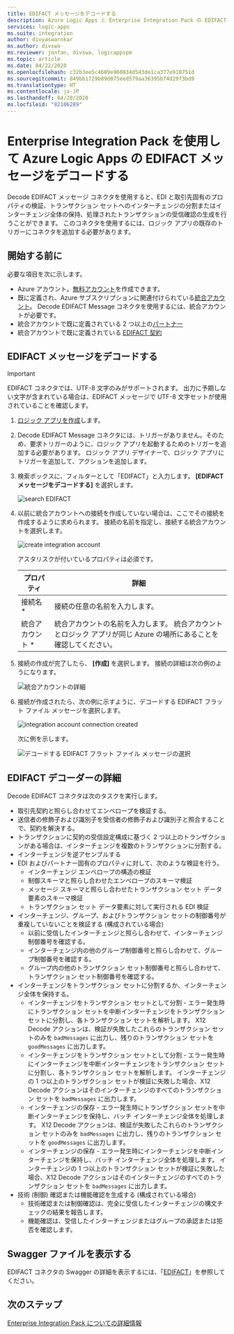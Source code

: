 ```yaml
---
title: EDIFACT メッセージをデコードする
description: Azure Logic Apps と Enterprise Integration Pack の EDIFACT メッセージ デコーダーを使用して EDI の検証および受信確認の生成を行います
services: logic-apps
ms.suite: integration
author: divyaswarnkar
ms.author: divswa
ms.reviewer: jonfan, divswa, logicappspm
ms.topic: article
ms.date: 04/22/2020
ms.openlocfilehash: c32b3ee5c4689e960834d543de1ca377e918751d
ms.sourcegitcommit: 849bb1729b89d075eed579aa36395bf4d29f3bd9
ms.translationtype: HT
ms.contentlocale: ja-JP
ms.lasthandoff: 04/28/2020
ms.locfileid: "82106289"
---
```

# <a name="decode-edifact-messages-for-azure-logic-apps-with-the-enterprise-integration-pack"></a>Enterprise Integration Pack を使用して Azure Logic Apps の EDIFACT メッセージをデコードする

Decode EDIFACT メッセージ コネクタを使用すると、EDI と取引先固有のプロパティの検証、トランザクション セットへのインターチェンジの分割またはインターチェンジ全体の保持、処理されたトランザクションの受信確認の生成を行うことができます。 このコネクタを使用するには、ロジック アプリの既存のトリガーにコネクタを追加する必要があります。

## <a name="before-you-start"></a>開始する前に

必要な項目を次に示します。

* Azure アカウント。[無料アカウント](https://azure.microsoft.com/free)を作成できます。
* 既に定義され、Azure サブスクリプションに関連付けられている[統合アカウント](logic-apps-enterprise-integration-create-integration-account.md)。 Decode EDIFACT Message コネクタを使用するには、統合アカウントが必要です。 
* 統合アカウントで既に定義されている 2 つ以上の[パートナー](logic-apps-enterprise-integration-partners.md)
* 統合アカウントで既に定義されている [EDIFACT 契約](logic-apps-enterprise-integration-edifact.md)

## <a name="decode-edifact-messages"></a>EDIFACT メッセージをデコードする

> [!IMPORTANT]
> EDIFACT コネクタでは、UTF-8 文字のみがサポートされます。
> 出力に予期しない文字が含まれている場合は、EDIFACT メッセージで UTF-8 文字セットが使用されていることを確認します。 

1. [ロジック アプリを作成](quickstart-create-first-logic-app-workflow.md)します。

2. Decode EDIFACT Message コネクタには、トリガーがありません。そのため、要求トリガーのように、ロジック アプリを起動するためのトリガーを追加する必要があります。 ロジック アプリ デザイナーで、ロジック アプリにトリガーを追加して、アクションを追加します。

3. 検索ボックスに、フィルターとして「EDIFACT」と入力します。 **[EDIFACT メッセージをデコードする]** を選択します。
   
    ![search EDIFACT](./media/logic-apps-enterprise-integration-edifact-decode/edifactdecodeimage1.png)

3. 以前に統合アカウントへの接続を作成していない場合は、ここでその接続を作成するように求められます。 接続の名前を指定し、接続する統合アカウントを選択します。
   
    ![create integration account](./media/logic-apps-enterprise-integration-edifact-decode/edifactdecodeimage2.png)

    アスタリスクが付いているプロパティは必須です。

    | プロパティ | 詳細 |
    | --- | --- |
    | 接続名 * |接続の任意の名前を入力します。 |
    | 統合アカウント * |統合アカウントの名前を入力します。 統合アカウントとロジック アプリが同じ Azure の場所にあることを確認してください。 |

4. 接続の作成が完了したら、 **[作成]** を選択します。 接続の詳細は次の例のようになります。

    ![統合アカウントの詳細](./media/logic-apps-enterprise-integration-edifact-decode/edifactdecodeimage3.png)  

5. 接続が作成されたら、次の例に示すように、デコードする EDIFACT フラット ファイル メッセージを選択します。

    ![integration account connection created](./media/logic-apps-enterprise-integration-edifact-decode/edifactdecodeimage4.png)  

    次に例を示します。

    ![デコードする EDIFACT フラット ファイル メッセージの選択](./media/logic-apps-enterprise-integration-edifact-decode/edifactdecodeimage5.png)  

## <a name="edifact-decoder-details"></a>EDIFACT デコーダーの詳細

Decode EDIFACT コネクタは次のタスクを実行します。 

* 取引先契約と照らし合わせてエンベロープを検証する。
* 送信者の修飾子および識別子を受信者の修飾子および識別子と照合することで、契約を解決する。
* トランザクションに契約の受信設定構成に基づく 2 つ以上のトランザクションがある場合は、インターチェンジを複数のトランザクションに分割する。
* インターチェンジを逆アセンブルする
* EDI およびパートナー固有のプロパティに対して、次のような検証を行う。
  * インターチェンジ エンベロープの構造の検証
  * 制御スキーマと照らし合わせたエンベロープのスキーマ検証
  * メッセージ スキーマと照らし合わせたトランザクション セット データ要素のスキーマ検証
  * トランザクション セット データ要素に対して実行される EDI 検証
* インターチェンジ、グループ、およびトランザクション セットの制御番号が重複していないことを検証する (構成されている場合) 
  * 以前に受信したインターチェンジと照らし合わせて、インターチェンジ制御番号を確認する。 
  * インターチェンジ内の他のグループ制御番号と照らし合わせて、グループ制御番号を確認する。 
  * グループ内の他のトランザクション セット制御番号と照らし合わせて、トランザクション セット制御番号を確認する。
* インターチェンジをトランザクション セットに分割するか、インターチェンジ全体を保持する。
  * インターチェンジをトランザクション セットとして分割 - エラー発生時にトランザクション セットを中断インターチェンジをトランザクション セットに分割し、各トランザクション セットを解析します。 
  X12 Decode アクションは、検証が失敗したこれらのトランザクション セットのみを `badMessages` に出力し、残りのトランザクション セットを `goodMessages` に出力します。
  * インターチェンジをトランザクション セットとして分割 - エラー発生時にインターチェンジを中断インターチェンジをトランザクション セットに分割し、各トランザクション セットを解析します。 
  インターチェンジの 1 つ以上のトランザクション セットが検証に失敗した場合、X12 Decode アクションはそのインターチェンジのすべてのトランザクション セットを `badMessages` に出力します。
  * インターチェンジの保存 - エラー発生時にトランザクション セットを中断インターチェンジを保持し、バッチ インターチェンジ全体を処理します。 
  X12 Decode アクションは、検証が失敗したこれらのトランザクション セットのみを `badMessages` に出力し、残りのトランザクション セットを `goodMessages` に出力します。
  * インターチェンジの保存 - エラー発生時にインターチェンジを中断インターチェンジを保持し、バッチ インターチェンジ全体を処理します。 
  インターチェンジの 1 つ以上のトランザクション セットが検証に失敗した場合、X12 Decode アクションはそのインターチェンジのすべてのトランザクション セットを `badMessages` に出力します。
* 技術 (制御) 確認または機能確認を生成する (構成されている場合)
  * 技術確認または制御確認は、完全に受信したインターチェンジの構文チェックの結果を報告します。
  * 機能確認は、受信したインターチェンジまたはグループの承認または拒否を確認します。

## <a name="view-swagger-file"></a>Swagger ファイルを表示する
EDIFACT コネクタの Swagger の詳細を表示するには、「[EDIFACT](/connectors/edifact/)」を参照してください。

## <a name="next-steps"></a>次のステップ
[Enterprise Integration Pack についての詳細情報](logic-apps-enterprise-integration-overview.md "Enterprise Integration Pack について学習する") 

